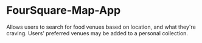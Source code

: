 # FourSquare-Map-App
Allows users to search for food venues based on location, and what they're craving. Users' preferred venues may be added to a personal collection.
